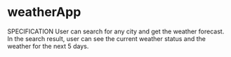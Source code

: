 # weatherApp

SPECIFICATION
User can search for any city and get the weather forecast.
In the search result, user can see the current weather status and the weather for the next 5 days.
